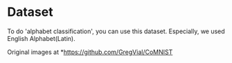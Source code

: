 # Dataset

To do 'alphabet classification', you can use this dataset.
Especially, we used English Alphabet(Latin).

Original images at
*https://github.com/GregVial/CoMNIST
